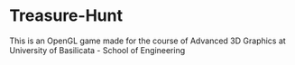 # Treasure-Hunt
This is an OpenGL game made for the course of Advanced 3D Graphics at University of Basilicata - School of Engineering
